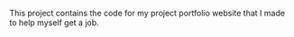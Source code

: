This project contains the code for my project portfolio website that I made to help myself get a job.